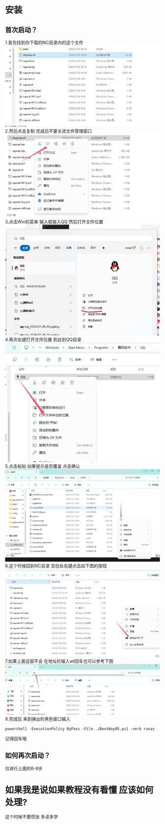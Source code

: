 # 安装
## 首次启动？
1.首先找到你下载的NC目录内的这个文件 
![alt text](../../asset/img/getting-started/nc051.png)
2.然后点击复制 完成后不要关闭文件管理窗口
![alt text](../../asset/img/getting-started/nc054.png)
3.点击Win的菜单 输入框输入QQ 然后打开文件位置
![alt text](../../asset/img/getting-started/nc052.png)
4.再次右键打开文件位置 到达到QQ目录
![alt text](../../asset/img/getting-started/nc053.png)
5.点击粘贴 如果提示是否覆盖 点击确认
![alt text](../../asset/img/getting-started/nc055.png)
6.这个时候回到NC目录 空白处右键点击如下图的按钮
![alt text](../../asset/img/getting-started/nc056.png)
7.如果上面这部不会 在地址栏输入wt回车也可以参考下图
![alt text](../../asset/img/getting-started/nc057.png)
8.完成后 来到弹出的黑色窗口输入
```
powershell -ExecutionPolicy ByPass -File ./BootWay05.ps1 -verb runas
```
记得回车哦

## 如何再次启动？
仅进行上面的6-8步

# 如果我是说如果教程没有看懂 应该如何处理?
这个时候不要慌张 多读多学